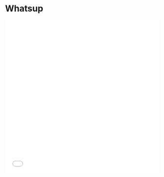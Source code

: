 # Whatsup
<iframe src="//player.bilibili.com/player.html?aid=80433022&bvid=BV1GJ411x7h7&cid=137649199&page=1&high_quality=0&danmaku=0" width="100%" height="500"  scrolling="no" border="0" frameborder="no" framespacing="0" allowfullscreen="true" sandbox="allow-top-navigation allow-same-origin allow-forms allow-scripts"> </iframe>
